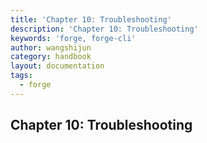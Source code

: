 ```yaml
---
title: 'Chapter 10: Troubleshooting'
description: 'Chapter 10: Troubleshooting'
keywords: 'forge, forge-cli'
author: wangshijun
category: handbook
layout: documentation
tags:
  - forge
---
```


## Chapter 10: Troubleshooting
